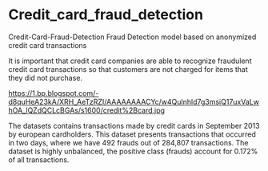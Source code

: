 # Credit_card_fraud_detection
Credit-Card-Fraud-Detection
Fraud Detection model based on anonymized credit card transactions

It is important that credit card companies are able to recognize fraudulent credit card transactions so that customers are not charged for items that they did not purchase.

https://1.bp.blogspot.com/-d8quHeA23kA/XRH_AeTzRZI/AAAAAAAACYc/w4Qulnhld7g3msiQ17uxVaLwhOA_lQZdQCLcBGAs/s1600/credit%2Bcard.jpg

The datasets contains transactions made by credit cards in September 2013 by european cardholders. This dataset presents transactions that occurred in two days, where we have 492 frauds out of 284,807 transactions. The dataset is highly unbalanced, the positive class (frauds) account for 0.172% of all transactions.
